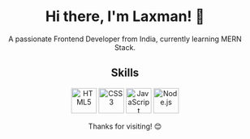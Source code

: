 <!-- Title -->
<h1 align="center">Hi there, I'm Laxman! 👋</h1>

<!-- Introduction -->
<p align="center">A passionate Frontend Developer from India, currently learning MERN Stack.</p>

<!-- Skills -->
<h2 align="center">Skills</h2>
<p align="center">
  <img src="https://cdn.jsdelivr.net/gh/devicons/devicon/icons/html5/html5-original.svg" alt="HTML5" width="50" height="50"/>
  <img src="https://cdn.jsdelivr.net/gh/devicons/devicon/icons/css3/css3-original.svg" alt="CSS3" width="50" height="50"/>
  <img src="https://cdn.jsdelivr.net/gh/devicons/devicon/icons/javascript/javascript-original.svg" alt="JavaScript" width="50" height="50"/>
<!--  <img src="https://cdn.jsdelivr.net/gh/devicons/devicon/icons/react/react-original.svg" alt="React" width="50" height="50"/> -->
  <img src="https://cdn.jsdelivr.net/gh/devicons/devicon/icons/nodejs/nodejs-original.svg" alt="Node.js" width="50" height="50"/>
</p>





<!-- Footer -->
<p align="center">Thanks for visiting! 😊</p>
